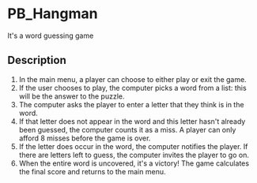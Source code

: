 # PB_Hangman
It's a word guessing game

## Description
1. In the main menu, a player can choose to either play or exit the game.
2. If the user chooses to play, the computer picks a word from a list: this will be the answer to the puzzle.
3. The computer asks the player to enter a letter that they think is in the word.
4. If that letter does not appear in the word and this letter hasn't already been guessed, the computer counts it as a miss. A player can only afford 8 misses before the game is over.
5. If the letter does occur in the word, the computer notifies the player. If there are letters left to guess, the computer invites the player to go on.
6. When the entire word is uncovered, it's a victory! The game calculates the final score and returns to the main menu.
